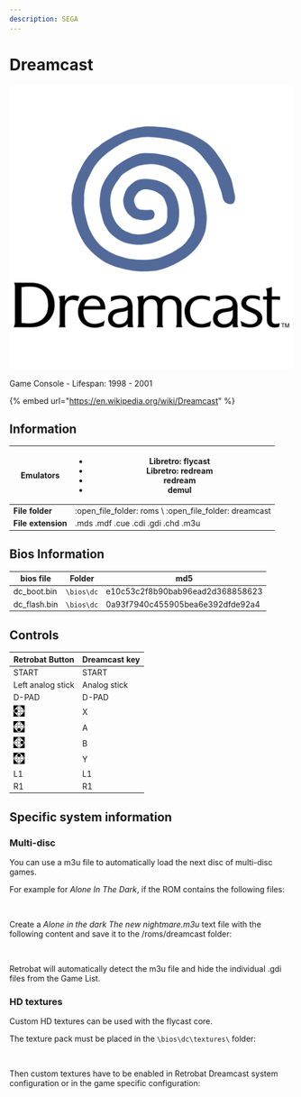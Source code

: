 ```yaml
---
description: SEGA
---
```


# Dreamcast

![](<../.gitbook/assets/image (11).png>)

Game Console - Lifespan: 1998 - 2001

{% embed url="https://en.wikipedia.org/wiki/Dreamcast" %}

## Information

| **Emulators**      | <ul><li>Libretro: flycast</li><li>Libretro: redream</li><li>redream</li><li>demul</li></ul> |
| ------------------ | ------------------------------------------------------------------------------------------- |
| **File folder**    | :open\_file\_folder: roms \ :open\_file\_folder: dreamcast                                  |
| **File extension** | .mds .mdf .cue .cdi .gdi .chd .m3u                                                          |

## Bios Information

| bios file     | Folder     | md5                              |
| ------------- | ---------- | -------------------------------- |
| dc\_boot.bin  | `\bios\dc` | e10c53c2f8b90bab96ead2d368858623 |
| dc\_flash.bin | `\bios\dc` | 0a93f7940c455905bea6e392dfde92a4 |

## Controls

| Retrobat Button                             | Dreamcast key |
| ------------------------------------------- | ------------- |
| START                                       | START         |
| Left analog stick                           | Analog stick  |
| D-PAD                                       | D-PAD         |
| ![](<../.gitbook/assets/image (2).png>)     | X             |
| ![](<../.gitbook/assets/image (1) (2).png>) | A             |
| ![](<../.gitbook/assets/image (4).png>)     | B             |
| ![](<../.gitbook/assets/image (3) (1).png>) | Y             |
| L1                                          | L1            |
| R1                                          | R1            |

## Specific system information

### Multi-disc

You can use a m3u file to automatically load the next disc of multi-disc games.

For example for _Alone In The Dark_, if the ROM contains the following files:

<figure><img src="https://i.imgur.com/LUmmLpf.png" alt=""><figcaption></figcaption></figure>

Create a _Alone in the dark The new nightmare.m3u_ text file with the following content and save it to the /roms/dreamcast folder:

<figure><img src="https://i.imgur.com/9dQJhD9.png" alt=""><figcaption></figcaption></figure>

Retrobat will automatically detect the m3u file and hide the individual .gdi files from the Game List.

### HD textures

Custom HD textures can be used with the flycast core.

The texture pack must be placed in the `\bios\dc\textures\` folder:

<figure><img src="https://i.imgur.com/65bX2kT.png" alt=""><figcaption></figcaption></figure>

Then custom textures have to be enabled in Retrobat Dreamcast system configuration or in the game specific configuration:

<figure><img src="https://i.imgur.com/ppkZ9bw.png" alt=""><figcaption></figcaption></figure>

<figure><img src="https://i.imgur.com/qVMX2Ly.png" alt=""><figcaption></figcaption></figure>

<figure><img src="https://i.imgur.com/SbsPMz1.png" alt=""><figcaption></figcaption></figure>
